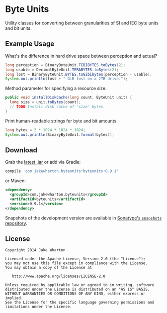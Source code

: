 Byte Units
==========

Utility classes for converting between granularities of SI and IEC byte units
and bit units.



Example Usage
-------------

What's the difference in hard drive space between perception and actual?
```java
long perception = BinaryByteUnit.TEBIBYTES.toBytes(2);
long usable = DecimalByteUnit.TERABYTES.toBytes(2);
long lost = BinaryByteUnit.BYTES.toGibibytes(perception - usable);
System.out.println(lost + " GiB lost on a 2TB drive.");
```

Method parameter for specifying a resource size.
```java
public void installDiskCache(long count, ByteUnit unit) {
  long size = unit.toBytes(count);
  // TODO Install disk cache of 'size' bytes.
}
```

Print human-readable strings for byte and bit amounts.
```java
long bytes = 2 * 1024 * 1024 * 1024;
System.out.println(BinaryByteUnit.format(bytes));
```



Download
--------

Grab the [latest .jar][1] or add via Gradle:
```groovy
compile 'com.jakewharton.byteunits:byteunits:0.9.1'
```
or Maven:
```xml
<dependency>
  <groupId>com.jakewharton.byteunits</groupId>
  <artifactId>byteunits</artifactId>
  <version>0.9.1</version>
</dependency>
```

Snapshots of the development version are available in [Sonatype's `snapshots` repository][snap].



License
-------

    Copyright 2014 Jake Wharton

    Licensed under the Apache License, Version 2.0 (the "License");
    you may not use this file except in compliance with the License.
    You may obtain a copy of the License at

       http://www.apache.org/licenses/LICENSE-2.0

    Unless required by applicable law or agreed to in writing, software
    distributed under the License is distributed on an "AS IS" BASIS,
    WITHOUT WARRANTIES OR CONDITIONS OF ANY KIND, either express or implied.
    See the License for the specific language governing permissions and
    limitations under the License.




 [1]: https://search.maven.org/remote_content?g=com.jakewharton.byteunits&a=byteunits&v=LATEST
 [snap]: https://oss.sonatype.org/content/repositories/snapshots/

